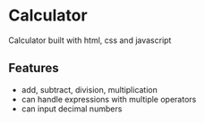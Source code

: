 # Calculator

Calculator built with html, css and javascript

## Features
- add, subtract, division, multiplication
- can handle expressions with multiple operators
- can input decimal numbers

